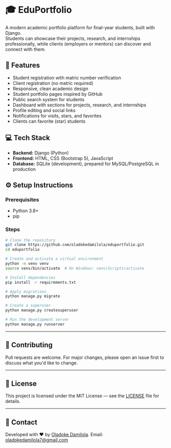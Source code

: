 # 🎓 EduPortfolio

A modern academic portfolio platform for final-year students, built with Django.  
Students can showcase their projects, research, and internships professionally, while clients (employers or mentors) can discover and connect with them.



## 🚀 Features

- Student registration with matric number verification
- Client registration (no matric required)
- Responsive, clean academic design
- Student portfolio pages inspired by GitHub
- Public search system for students
- Dashboard with sections for projects, research, and internships
- Profile editing and social links
- Notifications for visits, stars, and favorites
- Clients can favorite (star) students



## 💻 Tech Stack

- **Backend:** Django (Python)
- **Frontend:** HTML, CSS (Bootstrap 5), JavaScript
- **Database:** SQLite (development), prepared for MySQL/PostgreSQL in production



## ⚙️ Setup Instructions

### Prerequisites

- Python 3.8+
- pip

### Steps

```bash
# Clone the repository
git clone https://github.com/oladokedamilola/eduportfolio.git
cd eduportfolio

# Create and activate a virtual environment
python -m venv venv
source venv/bin/activate  # On Windows: venv\Scripts\activate

# Install dependencies
pip install -r requirements.txt

# Apply migrations
python manage.py migrate

# Create a superuser
python manage.py createsuperuser

# Run the development server
python manage.py runserver
````

---

## 🤝 Contributing

Pull requests are welcome.
For major changes, please open an issue first to discuss what you'd like to change.

---

## 📝 License

This project is licensed under the MIT License — see the [LICENSE](LICENSE) file for details.

---

## 💬 Contact

Developed with ❤️ by [Oladoke Damilola](https://github.com/oladokedamilola).
Email: [oladokedamilola7@gmail.com](mailto:your.email@example.com)

```


